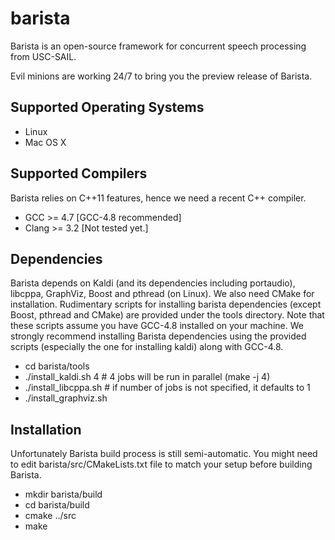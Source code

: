 barista
=======

Barista is an open-source framework for concurrent speech processing from 
USC-SAIL.

Evil minions are working 24/7 to bring you the preview release of Barista.

Supported Operating Systems
---------------------------

* Linux
* Mac OS X

Supported Compilers
-------------------

Barista relies on C++11 features, hence we need a recent C++ compiler.
  
* GCC >= 4.7 [GCC-4.8 recommended]
* Clang >= 3.2 [Not tested yet.]

Dependencies
------------

Barista depends on Kaldi (and its dependencies including portaudio), libcppa, 
GraphViz, Boost and pthread (on Linux). We also need CMake for installation. 
Rudimentary scripts for installing barista dependencies (except Boost, pthread 
and CMake) are provided under the tools directory. 
Note that these scripts assume you have GCC-4.8 installed on your machine.
We strongly recommend installing Barista dependencies using the provided 
scripts (especially the one for installing kaldi) along with GCC-4.8.

* cd barista/tools
* ./install_kaldi.sh 4  # 4 jobs will be run in parallel (make -j 4) 
* ./install_libcppa.sh  # if number of jobs is not specified, it defaults to 1
* ./install_graphviz.sh

Installation
------------

Unfortunately Barista build process is still semi-automatic. 
You might need to edit barista/src/CMakeLists.txt file to match your setup 
before building Barista.

* mkdir barista/build
* cd barista/build
* cmake ../src
* make
